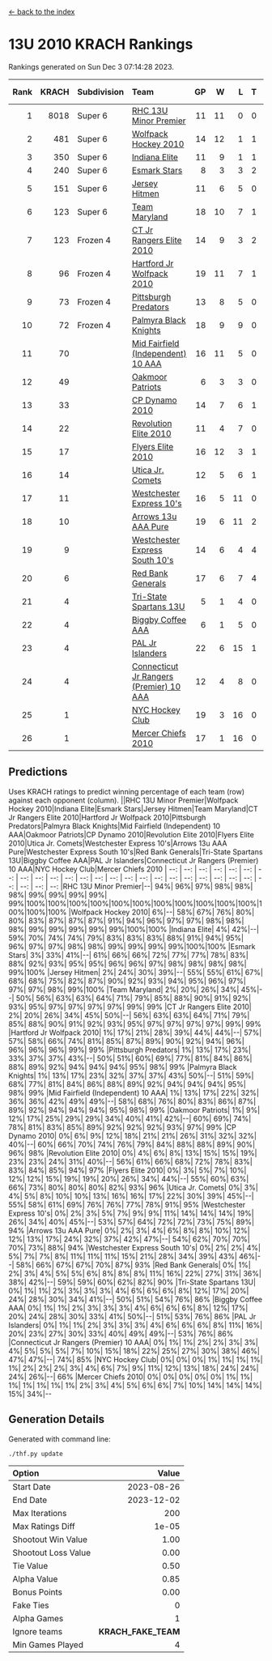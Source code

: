 [<- back to the index](readme.md)
# 13U 2010 KRACH Rankings
Rankings generated on Sun Dec  3 07:14:28 2023.

Rank|KRACH|Subdivision|Team|GP|W|L|T|OTW|OTL|SoS|Exp Wins|Win Diff
---:|---:|:---|:---|---:|---:|---:|---:|---:|---:|---:|---:|---:
1|8018|Super 6|[RHC 13U Minor Premier](https://gamesheetstats.com/seasons/3664/teams/140959/schedule)|11|11|0|0|2|0|113|11.8|-0.0
2|481|Super 6|[Wolfpack Hockey 2010](https://gamesheetstats.com/seasons/3664/teams/140960/schedule)|14|12|1|1|0|1|63|13.4|0.0
3|350|Super 6|[Indiana Elite](https://gamesheetstats.com/seasons/3664/teams/144350/schedule)|11|9|1|1|0|0|69|10.4|0.0
4|240|Super 6|[Esmark Stars](https://gamesheetstats.com/seasons/3664/teams/140972/schedule)|8|3|3|2|0|1|1901|4.8|-0.0
5|151|Super 6|[Jersey Hitmen](https://gamesheetstats.com/seasons/3664/teams/140961/schedule)|11|6|5|0|1|1|796|6.9|0.0
6|123|Super 6|[Team Maryland](https://gamesheetstats.com/seasons/3664/teams/140976/schedule)|18|10|7|1|1|0|940|11.4|0.0
7|123|Frozen 4|[CT Jr Rangers Elite 2010](https://gamesheetstats.com/seasons/3664/teams/140955/schedule)|14|9|3|2|1|0|581|10.9|0.0
8|96|Frozen 4|[Hartford Jr Wolfpack 2010](https://gamesheetstats.com/seasons/3664/teams/140957/schedule)|19|11|7|1|0|2|887|12.4|0.0
9|73|Frozen 4|[Pittsburgh Predators](https://gamesheetstats.com/seasons/3664/teams/140974/schedule)|13|8|5|0|0|0|98|8.9|0.0
10|72|Frozen 4|[Palmyra Black Knights](https://gamesheetstats.com/seasons/3664/teams/140973/schedule)|18|9|9|0|0|0|944|9.9|0.0
11|70||[Mid Fairfield (Independent) 10 AAA](https://gamesheetstats.com/seasons/3664/teams/140956/schedule)|16|11|5|0|2|0|85|11.9|0.0
12|49||[Oakmoor Patriots](https://gamesheetstats.com/seasons/3664/teams/162748/schedule)|6|3|3|0|0|0|122|3.9|0.0
13|33||[CP Dynamo 2010](https://gamesheetstats.com/seasons/3664/teams/140968/schedule)|14|7|6|1|1|1|85|8.4|0.0
14|22||[Revolution Elite 2010](https://gamesheetstats.com/seasons/3664/teams/140975/schedule)|11|4|7|0|0|0|89|4.9|0.0
15|17||[Flyers Elite 2010](https://gamesheetstats.com/seasons/3664/teams/140963/schedule)|16|12|3|1|0|0|6|13.4|0.0
16|14||[Utica Jr. Comets](https://gamesheetstats.com/seasons/3664/teams/140970/schedule)|12|5|6|1|2|0|41|6.4|0.0
17|11||[Westchester Express 10's](https://gamesheetstats.com/seasons/3664/teams/140967/schedule)|16|5|11|0|0|1|520|5.9|0.0
18|10||[Arrows 13u AAA Pure](https://gamesheetstats.com/seasons/3664/teams/140965/schedule)|19|6|11|2|0|0|86|7.9|0.0
19|9||[Westchester Express South 10's](https://gamesheetstats.com/seasons/3664/teams/140971/schedule)|14|6|4|4|0|1|14|8.9|0.0
20|6||[Red Bank Generals](https://gamesheetstats.com/seasons/3664/teams/140962/schedule)|17|6|7|4|0|1|12|8.9|0.0
21|4||[Tri-State Spartans 13U](https://gamesheetstats.com/seasons/3664/teams/144349/schedule)|5|1|4|0|1|0|81|1.9|0.0
22|4||[Biggby Coffee AAA](https://gamesheetstats.com/seasons/3664/teams/144347/schedule)|6|1|5|0|0|1|119|1.9|0.0
23|4||[PAL Jr Islanders](https://gamesheetstats.com/seasons/3664/teams/140969/schedule)|22|6|15|1|0|0|45|7.4|0.0
24|4||[Connecticut Jr Rangers (Premier) 10 AAA](https://gamesheetstats.com/seasons/3664/teams/140958/schedule)|12|4|8|0|0|0|21|4.9|0.0
25|1||[NYC Hockey Club](https://gamesheetstats.com/seasons/3664/teams/140966/schedule)|19|3|16|0|0|1|43|3.9|0.0
26|1||[Mercer Chiefs 2010](https://gamesheetstats.com/seasons/3664/teams/140964/schedule)|17|1|16|0|0|0|17|1.9|0.0

## Predictions
Uses KRACH ratings to predict winning percentage of each team (row) against each opponent (column).
||RHC 13U Minor Premier|Wolfpack Hockey 2010|Indiana Elite|Esmark Stars|Jersey Hitmen|Team Maryland|CT Jr Rangers Elite 2010|Hartford Jr Wolfpack 2010|Pittsburgh Predators|Palmyra Black Knights|Mid Fairfield (Independent) 10 AAA|Oakmoor Patriots|CP Dynamo 2010|Revolution Elite 2010|Flyers Elite 2010|Utica Jr. Comets|Westchester Express 10's|Arrows 13u AAA Pure|Westchester Express South 10's|Red Bank Generals|Tri-State Spartans 13U|Biggby Coffee AAA|PAL Jr Islanders|Connecticut Jr Rangers (Premier) 10 AAA|NYC Hockey Club|Mercer Chiefs 2010
| --: | --: | --: | --: | --: | --: | --: | --: | --: | --: | --: | --: | --: | --: | --: | --: | --: | --: | --: | --: | --: | --: | --: | --: | --: | --: | --: 
|RHC 13U Minor Premier|--| 94%| 96%| 97%| 98%| 98%| 98%| 99%| 99%| 99%| 99%| 99%|100%|100%|100%|100%|100%|100%|100%|100%|100%|100%|100%|100%|100%|100%
|Wolfpack Hockey 2010|  6%|--| 58%| 67%| 76%| 80%| 80%| 83%| 87%| 87%| 87%| 91%| 94%| 96%| 97%| 97%| 98%| 98%| 98%| 99%| 99%| 99%| 99%| 99%|100%|100%
|Indiana Elite|  4%| 42%|--| 59%| 70%| 74%| 74%| 79%| 83%| 83%| 83%| 88%| 91%| 94%| 95%| 96%| 97%| 97%| 98%| 98%| 99%| 99%| 99%| 99%|100%|100%
|Esmark Stars|  3%| 33%| 41%|--| 61%| 66%| 66%| 72%| 77%| 77%| 78%| 83%| 88%| 92%| 93%| 95%| 95%| 96%| 96%| 97%| 98%| 98%| 98%| 98%| 99%|100%
|Jersey Hitmen|  2%| 24%| 30%| 39%|--| 55%| 55%| 61%| 67%| 68%| 68%| 75%| 82%| 87%| 90%| 92%| 93%| 94%| 95%| 96%| 97%| 97%| 97%| 98%| 99%|100%
|Team Maryland|  2%| 20%| 26%| 34%| 45%|--| 50%| 56%| 63%| 63%| 64%| 71%| 79%| 85%| 88%| 90%| 91%| 92%| 93%| 95%| 97%| 97%| 97%| 97%| 99%| 99%
|CT Jr Rangers Elite 2010|  2%| 20%| 26%| 34%| 45%| 50%|--| 56%| 63%| 63%| 64%| 71%| 79%| 85%| 88%| 90%| 91%| 92%| 93%| 95%| 97%| 97%| 97%| 97%| 99%| 99%
|Hartford Jr Wolfpack 2010|  1%| 17%| 21%| 28%| 39%| 44%| 44%|--| 57%| 57%| 58%| 66%| 74%| 81%| 85%| 87%| 89%| 90%| 92%| 94%| 96%| 96%| 96%| 96%| 99%| 99%
|Pittsburgh Predators|  1%| 13%| 17%| 23%| 33%| 37%| 37%| 43%|--| 50%| 51%| 60%| 69%| 77%| 81%| 84%| 86%| 88%| 89%| 92%| 94%| 94%| 94%| 95%| 98%| 99%
|Palmyra Black Knights|  1%| 13%| 17%| 23%| 32%| 37%| 37%| 43%| 50%|--| 51%| 59%| 68%| 77%| 81%| 84%| 86%| 88%| 89%| 92%| 94%| 94%| 94%| 95%| 98%| 99%
|Mid Fairfield (Independent) 10 AAA|  1%| 13%| 17%| 22%| 32%| 36%| 36%| 42%| 49%| 49%|--| 58%| 68%| 76%| 80%| 83%| 86%| 87%| 89%| 92%| 94%| 94%| 94%| 95%| 98%| 99%
|Oakmoor Patriots|  1%|  9%| 12%| 17%| 25%| 29%| 29%| 34%| 40%| 41%| 42%|--| 60%| 69%| 74%| 78%| 81%| 83%| 85%| 89%| 92%| 92%| 92%| 93%| 97%| 99%
|CP Dynamo 2010|  0%|  6%|  9%| 12%| 18%| 21%| 21%| 26%| 31%| 32%| 32%| 40%|--| 60%| 66%| 70%| 74%| 76%| 79%| 84%| 88%| 88%| 89%| 90%| 96%| 98%
|Revolution Elite 2010|  0%|  4%|  6%|  8%| 13%| 15%| 15%| 19%| 23%| 23%| 24%| 31%| 40%|--| 56%| 61%| 66%| 68%| 72%| 78%| 83%| 83%| 84%| 85%| 94%| 97%
|Flyers Elite 2010|  0%|  3%|  5%|  7%| 10%| 12%| 12%| 15%| 19%| 19%| 20%| 26%| 34%| 44%|--| 55%| 60%| 63%| 66%| 73%| 80%| 80%| 80%| 82%| 93%| 96%
|Utica Jr. Comets|  0%|  3%|  4%|  5%|  8%| 10%| 10%| 13%| 16%| 16%| 17%| 22%| 30%| 39%| 45%|--| 55%| 58%| 61%| 69%| 76%| 76%| 77%| 78%| 91%| 95%
|Westchester Express 10's|  0%|  2%|  3%|  5%|  7%|  9%|  9%| 11%| 14%| 14%| 14%| 19%| 26%| 34%| 40%| 45%|--| 53%| 57%| 64%| 72%| 72%| 73%| 75%| 89%| 94%
|Arrows 13u AAA Pure|  0%|  2%|  3%|  4%|  6%|  8%|  8%| 10%| 12%| 12%| 13%| 17%| 24%| 32%| 37%| 42%| 47%|--| 54%| 62%| 70%| 70%| 70%| 73%| 88%| 94%
|Westchester Express South 10's|  0%|  2%|  2%|  4%|  5%|  7%|  7%|  8%| 11%| 11%| 11%| 15%| 21%| 28%| 34%| 39%| 43%| 46%|--| 58%| 66%| 67%| 67%| 70%| 87%| 93%
|Red Bank Generals|  0%|  1%|  2%|  3%|  4%|  5%|  5%|  6%|  8%|  8%|  8%| 11%| 16%| 22%| 27%| 31%| 36%| 38%| 42%|--| 59%| 59%| 60%| 62%| 82%| 90%
|Tri-State Spartans 13U|  0%|  1%|  1%|  2%|  3%|  3%|  3%|  4%|  6%|  6%|  6%|  8%| 12%| 17%| 20%| 24%| 28%| 30%| 34%| 41%|--| 50%| 51%| 54%| 76%| 86%
|Biggby Coffee AAA|  0%|  1%|  1%|  2%|  3%|  3%|  3%|  4%|  6%|  6%|  6%|  8%| 12%| 17%| 20%| 24%| 28%| 30%| 33%| 41%| 50%|--| 51%| 53%| 76%| 86%
|PAL Jr Islanders|  0%|  1%|  1%|  2%|  3%|  3%|  3%|  4%|  6%|  6%|  6%|  8%| 11%| 16%| 20%| 23%| 27%| 30%| 33%| 40%| 49%| 49%|--| 53%| 76%| 86%
|Connecticut Jr Rangers (Premier) 10 AAA|  0%|  1%|  1%|  2%|  2%|  3%|  3%|  4%|  5%|  5%|  5%|  7%| 10%| 15%| 18%| 22%| 25%| 27%| 30%| 38%| 46%| 47%| 47%|--| 74%| 85%
|NYC Hockey Club|  0%|  0%|  0%|  1%|  1%|  1%|  1%|  1%|  2%|  2%|  2%|  3%|  4%|  6%|  7%|  9%| 11%| 12%| 13%| 18%| 24%| 24%| 24%| 26%|--| 66%
|Mercer Chiefs 2010|  0%|  0%|  0%|  0%|  0%|  1%|  1%|  1%|  1%|  1%|  1%|  1%|  2%|  3%|  4%|  5%|  6%|  6%|  7%| 10%| 14%| 14%| 14%| 15%| 34%|--

## Generation Details

Generated with command line:
```
./thf.py update
```

| Option | Value |
| :----- | ----: |
| Start Date | 2023-08-26 |
| End Date | 2023-12-02 |
| Max Iterations | 200 |
| Max Ratings Diff | 1e-05 |
| Shootout Win Value | 1.00 |
| Shootout Loss Value | 0.00 |
| Tie Value | 0.50 |
| Alpha Value | 0.85 |
| Bonus Points | 0.00 |
| Fake Ties | 0 |
| Alpha Games | 1 |
| Ignore teams | __KRACH_FAKE_TEAM__ |
| Min Games Played | 4 |

